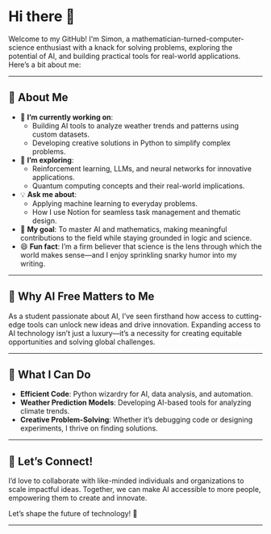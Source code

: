 # Hi there 👋  

Welcome to my GitHub! I'm Simon, a mathematician-turned-computer-science enthusiast with a knack for solving problems, exploring the potential of AI, and building practical tools for real-world applications. Here’s a bit about me:

---

## 🌟 About Me  
- 🔭 **I’m currently working on**:  
   - Building AI tools to analyze weather trends and patterns using custom datasets.  
   - Developing creative solutions in Python to simplify complex problems.  
- 🌱 **I’m exploring**:  
   - Reinforcement learning, LLMs, and neural networks for innovative applications.  
   - Quantum computing concepts and their real-world implications.  
- 💡 **Ask me about**:  
   - Applying machine learning to everyday problems.  
   - How I use Notion for seamless task management and thematic design.  
- 🎯 **My goal**: To master AI and mathematics, making meaningful contributions to the field while staying grounded in logic and science.  
- 😄 **Fun fact**: I’m a firm believer that science is the lens through which the world makes sense—and I enjoy sprinkling snarky humor into my writing.  

---

## 🧠 Why AI Free Matters to Me  
As a student passionate about AI, I’ve seen firsthand how access to cutting-edge tools can unlock new ideas and drive innovation. Expanding access to AI technology isn’t just a luxury—it’s a necessity for creating equitable opportunities and solving global challenges.  

---

## 🚀 What I Can Do  
- **Efficient Code**: Python wizardry for AI, data analysis, and automation.  
- **Weather Prediction Models**: Developing AI-based tools for analyzing climate trends.  
- **Creative Problem-Solving**: Whether it’s debugging code or designing experiments, I thrive on finding solutions.  

---

## 🔗 Let’s Connect!  
I’d love to collaborate with like-minded individuals and organizations to scale impactful ideas. Together, we can make AI accessible to more people, empowering them to create and innovate.  

Let’s shape the future of technology! 🚀  

--- 
